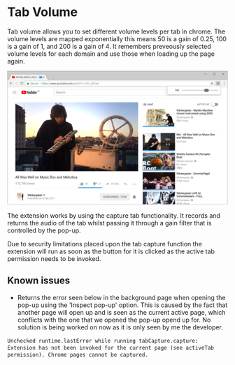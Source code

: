 # Tab Volume
Tab volume allows you to set different volume levels per tab in chrome. The volume levels are mapped exponentially this means 50 is a gain of 0.25, 100 is a gain of 1, and 200 is a gain of 4. It remembers preveously selected volume levels for each domain and use those when loading up the page again.

![Screenshot](images/screenshot.png)

The extension works by using the capture tab functionality. It records and returns the audio of the tab whilst passing it through a gain filter that is controlled by the pop-up.

Due to security limitations placed upon the tab capture function the extension will run as soon as the button for it is clicked as the active tab permission needs to be invoked.

## Known issues
* Returns the error seen below in the background page when opening the pop-up using the 'Inspect pop-up' option. This is caused by the fact that another page will open up and is seen as the current active page, which conflicts with the one that we opened the pop-up opend up for. No solution is being worked on now as it is only seen by me the developer.
```
Unchecked runtime.lastError while running tabCapture.capture: Extension has not been invoked for the current page (see activeTab permission). Chrome pages cannot be captured.
```